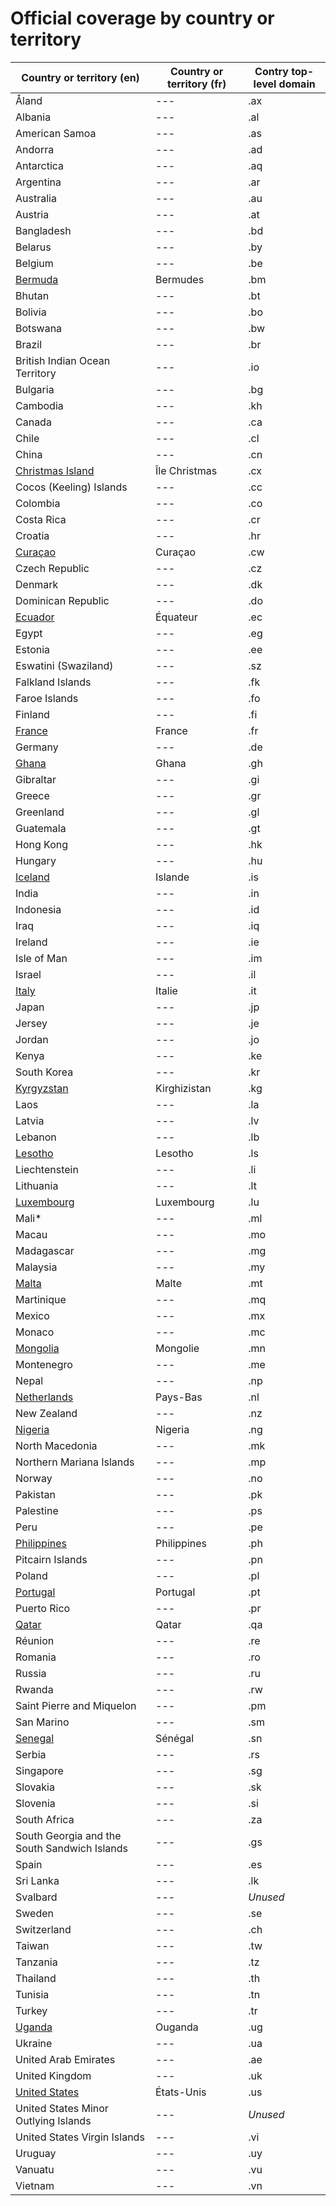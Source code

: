 # Official coverage by country οr territory

Country οr territory (en) | Country οr territory (fr) | Contry top-level domain 
--- | --- | --- |
Åland | --- | .ax |
Albania | --- | .al |
American Samoa | --- | .as |
Andorra | --- | .ad |
Antarctica | --- | .aq |
Argentina | --- | .ar |
Australia | --- | .au |
Austria | --- | .at |
Bangladesh | --- | .bd |
Belarus | --- | .by |
Belgium | --- | .be |
[Bermuda](Bermuda.md) | Bermudes | .bm |
Bhutan | --- | .bt |
Bolivia | --- | .bo |
Botswana | --- | .bw |
Brazil | --- | .br |
British Indian Ocean Territory | --- | .io |
Bulgaria | --- | .bg |
Cambodia | --- | .kh |
Canada | --- | .ca |
Chile | --- | .cl |
China | --- | .cn |
[Christmas Island](Christmas_Island.md) | Île Christmas | .cx |
Cocos (Keeling) Islands | --- | .cc |
Colombia | --- | .co |
Costa Rica | --- | .cr |
Croatia | --- | .hr |
[Curaçao](Curacao.md) | Curaçao | .cw |
Czech Republic | --- | .cz |
Denmark | --- | .dk |
Dominican Republic | --- | .do |
[Ecuador](Ecuador.md) | Équateur | .ec |
Egypt | --- | .eg |
Estonia | --- | .ee |
Eswatini (Swaziland) | --- | .sz |
Falkland Islands | --- | .fk |
Faroe Islands | --- | .fo |
Finland | --- | .fi |
[France](France.md) | France | .fr |
Germany | --- | .de |
[Ghana](Ghana.md) | Ghana | .gh |
Gibraltar | --- | .gi |
Greece | --- | .gr |
Greenland | --- | .gl |
Guatemala | --- | .gt |
Hong Kong | --- | .hk |
Hungary | --- | .hu |
[Iceland](Iceland.md) | Islande | .is |
India | --- | .in |
Indonesia | --- | .id |
Iraq | --- | .iq |
Ireland | --- | .ie |
Isle of Man | --- | .im |
Israel | --- | .il |
[Italy](Italy.md) | Italie | .it |
Japan | --- | .jp |
Jersey | --- | .je |
Jordan | --- | .jo |
Kenya | --- | .ke |
South Korea | --- | .kr |
[Kyrgyzstan](Kyrgyzstan.md) | Kirghizistan | .kg |
Laos | --- | .la |
Latvia | --- | .lv |
Lebanon | --- | .lb |
[Lesotho](Lesotho.md) | Lesotho | .ls |
Liechtenstein | --- | .li |
Lithuania | --- | .lt |
[Luxembourg](Luxembourg.md) | Luxembourg | .lu |
Mali* | --- | .ml |
Macau | --- | .mo |
Madagascar | --- | .mg |
Malaysia | --- | .my |
[Malta](Malta.md) | Malte | .mt |
Martinique | --- | .mq |
Mexico | --- | .mx |
Monaco | --- | .mc |
[Mongolia](Mongolia.md) | Mongolie | .mn |
Montenegro | --- | .me |
Nepal | --- | .np |
[Netherlands](Netherlands.md) | Pays-Bas | .nl |
New Zealand | --- | .nz |
[Nigeria](Nigeria.md) | Nigeria | .ng |
North Macedonia | --- | .mk |
Northern Mariana Islands | --- | .mp |
Norway | --- | .no |
Pakistan | --- | .pk |
Palestine | --- | .ps |
Peru | --- | .pe |
[Philippines](Philippines.md) | Philippines | .ph |
Pitcairn Islands | --- | .pn |
Poland | --- | .pl |
[Portugal](Portugal.md) | Portugal | .pt |
Puerto Rico | --- | .pr |
[Qatar](Qatar.md) | Qatar | .qa |
Réunion | --- | .re |
Romania | --- | .ro |
Russia | --- | .ru |
Rwanda | --- | .rw |
Saint Pierre and Miquelon | --- | .pm |
San Marino | --- | .sm |
[Senegal](Senegal.md) | Sénégal | .sn |
Serbia | --- | .rs |
Singapore | --- | .sg |
Slovakia | --- | .sk |
Slovenia | --- | .si |
South Africa | --- | .za |
South Georgia and the South Sandwich Islands | --- | .gs |
Spain | --- | .es |
Sri Lanka | --- | .lk |
Svalbard | --- | *Unused* |
Sweden | --- | .se |
Switzerland | --- | .ch |
Taiwan | --- | .tw |
Tanzania | --- | .tz |
Thailand | --- | .th |
Tunisia | --- | .tn |
Turkey | --- | .tr |
[Uganda](Uganda.md) | Ouganda | .ug |
Ukraine | --- | .ua |
United Arab Emirates | --- | .ae |
United Kingdom | --- | .uk |
[United States](United_States.md) | États-Unis | .us |
United States Minor Outlying Islands | --- | *Unused* |
United States Virgin Islands | --- | .vi |
Uruguay | --- | .uy |
Vanuatu | --- | .vu |
Vietnam | --- | .vn |
